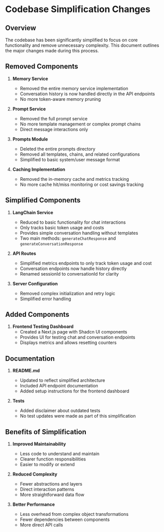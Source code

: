 # Codebase Simplification Changes

## Overview

The codebase has been significantly simplified to focus on core functionality and remove unnecessary complexity. This document outlines the major changes made during this process.

## Removed Components

1. **Memory Service**
   - Removed the entire memory service implementation
   - Conversation history is now handled directly in the API endpoints
   - No more token-aware memory pruning

2. **Prompt Service**
   - Removed the full prompt service
   - No more template management or complex prompt chains
   - Direct message interactions only

3. **Prompts Module**
   - Deleted the entire prompts directory
   - Removed all templates, chains, and related configurations
   - Simplified to basic system/user message format

4. **Caching Implementation**
   - Removed the in-memory cache and metrics tracking
   - No more cache hit/miss monitoring or cost savings tracking

## Simplified Components

1. **LangChain Service**
   - Reduced to basic functionality for chat interactions
   - Only tracks basic token usage and costs
   - Provides simple conversation handling without templates
   - Two main methods: `generateChatResponse` and `generateConversationResponse`

2. **API Routes**
   - Simplified metrics endpoints to only track token usage and cost
   - Conversation endpoints now handle history directly
   - Renamed sessionId to conversationId for clarity

3. **Server Configuration**
   - Removed complex initialization and retry logic
   - Simplified error handling

## Added Components

1. **Frontend Testing Dashboard**
   - Created a Next.js page with Shadcn UI components
   - Provides UI for testing chat and conversation endpoints
   - Displays metrics and allows resetting counters

## Documentation

1. **README.md**
   - Updated to reflect simplified architecture
   - Included API endpoint documentation
   - Added setup instructions for the frontend dashboard

2. **Tests**
   - Added disclaimer about outdated tests
   - No test updates were made as part of this simplification

## Benefits of Simplification

1. **Improved Maintainability**
   - Less code to understand and maintain
   - Clearer function responsibilities 
   - Easier to modify or extend

2. **Reduced Complexity**
   - Fewer abstractions and layers
   - Direct interaction patterns
   - More straightforward data flow

3. **Better Performance**
   - Less overhead from complex object transformations
   - Fewer dependencies between components
   - More direct API calls 